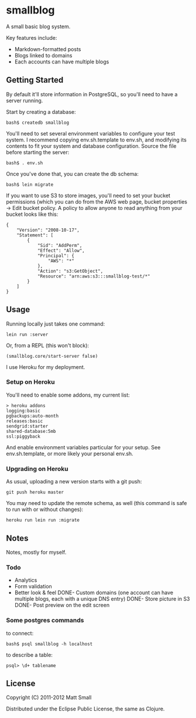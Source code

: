 # smallblog

A small basic blog system.

Key features include:

- Markdown-formatted posts
- Blogs linked to domains
- Each accounts can have multiple blogs


## Getting Started

By default it'll store information in PostgreSQL, so you'll need to have a
server running.

Start by creating a database:

    bash$ createdb smallblog


You'll need to set several environment variables to configure your test system.
I recommend copying env.sh.template to env.sh, and modifying its contents to
fit your system and database configuration.  Source the file before starting
the server:

	bash$ . env.sh


Once you've done that, you can create the db schema:

    bash$ lein migrate


If you want to use S3 to store images, you'll need to set your bucket
permissions (which you can do from the AWS web page, bucket properties -> Edit bucket policy.
A policy to allow anyone to read anything from your bucket looks like this:

    {
        "Version": "2008-10-17",
        "Statement": [
            {
                "Sid": "AddPerm",
                "Effect": "Allow",
                "Principal": {
                    "AWS": "*"
                },
                "Action": "s3:GetObject",
                "Resource": "arn:aws:s3:::smallblog-test/*"
            }
        ]
    }



## Usage

Running locally just takes one command:

	lein run :server

Or, from a REPL (this won't block):

	(smallblog.core/start-server false)

I use Heroku for my deployment.


### Setup on Heroku

You'll need to enable some addons, my current list:

	> heroku addons
	logging:basic
	pgbackups:auto-month
	releases:basic
	sendgrid:starter
	shared-database:5mb
	ssl:piggyback

And enable environment variables particular for your setup.  See
env.sh.template, or more likely your personal env.sh.


### Upgrading on Heroku

As usual, uploading a new version starts with a git push:

	git push heroku master

You may need to update the remote schema, as well (this command is safe to run
with or without changes):

	heroku run lein run :migrate


## Notes

Notes, mostly for myself.


### Todo

- Analytics
- Form validation
- Better look & feel
DONE- Custom domains (one account can have multiple blogs, each with a unique
		DNS entry)
DONE- Store picture in S3
DONE- Post preview on the edit screen


### Some postgres commands

to connect:

    bash$ psql smallblog -h localhost

to describe a table:

    psql> \d+ tablename


## License

Copyright (C) 2011-2012 Matt Small

Distributed under the Eclipse Public License, the same as Clojure.
